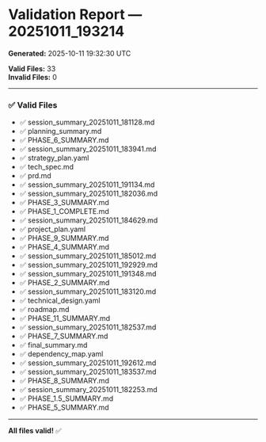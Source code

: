 # Validation Report — 20251011_193214

**Generated:** 2025-10-11 19:32:30 UTC  

**Valid Files:** 33  
**Invalid Files:** 0  

---

### ✅ Valid Files

- ✅ session_summary_20251011_181128.md
- ✅ planning_summary.md
- ✅ PHASE_6_SUMMARY.md
- ✅ session_summary_20251011_183941.md
- ✅ strategy_plan.yaml
- ✅ tech_spec.md
- ✅ prd.md
- ✅ session_summary_20251011_191134.md
- ✅ session_summary_20251011_182036.md
- ✅ PHASE_3_SUMMARY.md
- ✅ PHASE_1_COMPLETE.md
- ✅ session_summary_20251011_184629.md
- ✅ project_plan.yaml
- ✅ PHASE_9_SUMMARY.md
- ✅ PHASE_4_SUMMARY.md
- ✅ session_summary_20251011_185012.md
- ✅ session_summary_20251011_192929.md
- ✅ session_summary_20251011_191348.md
- ✅ PHASE_2_SUMMARY.md
- ✅ session_summary_20251011_183120.md
- ✅ technical_design.yaml
- ✅ roadmap.md
- ✅ PHASE_11_SUMMARY.md
- ✅ session_summary_20251011_182537.md
- ✅ PHASE_7_SUMMARY.md
- ✅ final_summary.md
- ✅ dependency_map.yaml
- ✅ session_summary_20251011_192612.md
- ✅ session_summary_20251011_183537.md
- ✅ PHASE_8_SUMMARY.md
- ✅ session_summary_20251011_182253.md
- ✅ PHASE_1.5_SUMMARY.md
- ✅ PHASE_5_SUMMARY.md

---

**All files valid!** ✅
